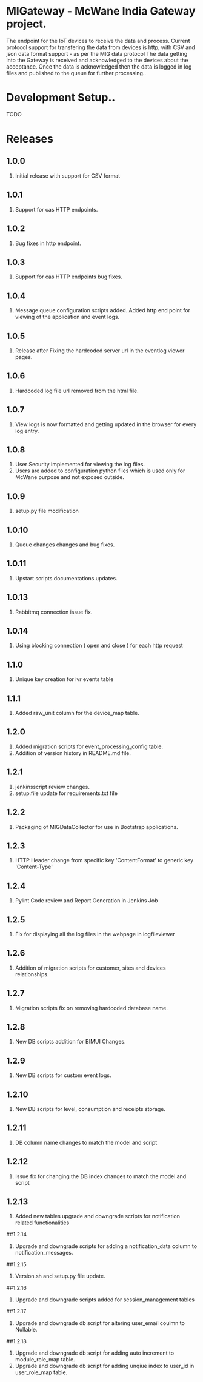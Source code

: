 # MIGateway - McWane India Gateway project.
The endpoint for the IoT devices to receive the data and process.
Current protocol support for transfering the data from devices is http, with CSV and json data format support - as per the MIG data protocol
The data getting into the Gateway is received and acknowledged to the devices about the acceptance. Once the data is
  acknowledged then the data is logged in log files and published to the queue for further processing..

# Development Setup..
TODO

# Releases
## 1.0.0 
1. Initial release with support for CSV format

## 1.0.1
1.  Support for cas HTTP endpoints.

## 1.0.2
1.  Bug fixes in http endpoint.

## 1.0.3
1.  Support for cas HTTP endpoints bug fixes.

## 1.0.4
1. Message queue configuration scripts added. Added http end point for viewing of the application and event logs.

## 1.0.5
1. Release after Fixing the hardcoded server url in the eventlog viewer pages.

## 1.0.6
1. Hardcoded log file url removed from the html file.

## 1.0.7
1. View logs is now formatted and getting updated in the browser for every log entry.

## 1.0.8
1. User Security implemented for viewing the log files.
2. Users are added to configuration python files which is used only for McWane purpose and not exposed outside.

## 1.0.9
1. setup.py file modification

## 1.0.10
1. Queue changes changes and bug fixes.

## 1.0.11
1. Upstart scripts documentations updates.

## 1.0.13
1. Rabbitmq connection issue fix.

## 1.0.14
1. Using blocking connection ( open and close ) for each http request

## 1.1.0
1. Unique key creation for ivr events table

## 1.1.1
1. Added raw_unit column for the device_map table.

## 1.2.0
1. Added migration scripts for event_processing_config table.
2. Addition of version history in README.md file.

## 1.2.1
1. jenkinsscript review changes.
2. setup.file update for requirements.txt file

## 1.2.2
1. Packaging of MIGDataCollector for use in Bootstrap applications.

## 1.2.3
1. HTTP Header change from specific key 'ContentFormat' to generic key 'Content-Type'

## 1.2.4
1. Pylint Code review and Report Generation in Jenkins Job

## 1.2.5
1. Fix for displaying all the log files in the webpage in logfileviewer

## 1.2.6
1. Addition of migration scripts for customer, sites and devices relationships.

## 1.2.7
1. Migration scripts fix on removing hardcoded database name.

## 1.2.8
1. New DB scripts addition for BIMUI Changes.

## 1.2.9
1. New DB scripts for custom event logs.

## 1.2.10
1. New DB scripts for level, consumption and receipts storage.

## 1.2.11
1. DB column name changes to match the model and script

## 1.2.12
1. Issue fix for changing the DB index changes to match the model and script

## 1.2.13
1. Added new tables upgrade and downgrade scripts for notification related functionalities

##1.2.14
1. Upgrade and downgrade scripts for adding a notification_data column to notification_messages.

##1.2.15
1. Version.sh and setup.py file update.

##1.2.16
1. Upgrade and downgrade scripts added for session_management tables

##1.2.17
1. Upgrade and downgrade db script for altering user_email coulmn to Nullable.

##1.2.18
1. Upgrade and downgrade db script for adding auto increment to module_role_map table.
2. Upgrade and downgrade db script for adding unqiue index to user_id in user_role_map table.